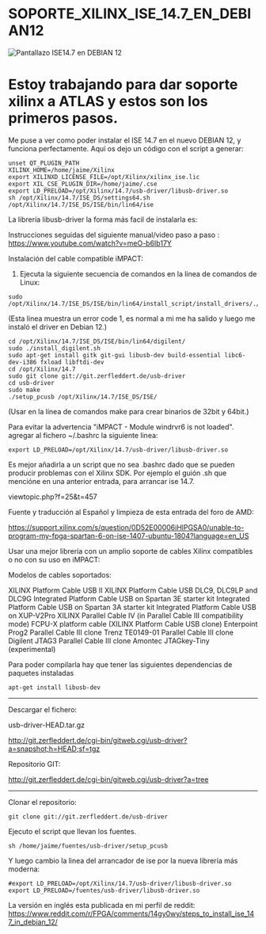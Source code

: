 # SOPORTE_XILINX_ISE_14.7_EN_DEBIAN12

![Pantallazo ISE14.7 en DEBIAN 12](https://github.com/AtlasFPGA/Soporte_XILINX_ISE_14.7_en_DEBIAN12/blob/main/Fotos/shot-2023-06-23_12-33-21.jpg)

# Estoy trabajando para dar soporte xilinx a ATLAS y estos son los primeros pasos.

Me puse a ver como poder instalar el ISE 14.7 en el nuevo DEBIAN 12, y funciona perfectamente.
Aquí os dejo un código con el script a generar:

```
unset QT_PLUGIN_PATH
XILINX_HOME=/home/jaime/Xilinx
export XILINXD_LICENSE_FILE=/opt/Xilinx/xilinx_ise.lic
export XIL_CSE_PLUGIN_DIR=/home/jaime/.cse
export LD_PRELOAD=/opt/Xilinx/14.7/usb-driver/libusb-driver.so
sh /opt/Xilinx/14.7/ISE_DS/settings64.sh
/opt/Xilinx/14.7/ISE_DS/ISE/bin/lin64/ise
```

La librería libusb-driver la forma más facil de instalarla es:

Instrucciones seguidas del siguiente manual/video paso a paso :
https://www.youtube.com/watch?v=meO-b6Ib17Y

Instalación del cable compatible iMPACT:

1. Ejecuta la siguiente secuencia de comandos en la linea de comandos de Linux:

```
sudo /opt/Xilinx/14.7/ISE_DS/ISE/bin/lin64/install_script/install_drivers/./install_drivers
```

(Esta linea muestra un error code 1, es normal a mi me ha salido y luego me instaló el driver en Debian 12.)

```
cd /opt/Xilinx/14.7/ISE_DS/ISE/bin/lin64/digilent/
sudo ./install_digilent.sh
sudo apt-get install gitk git-gui libusb-dev build-essential libc6-dev-i386 fxload libftdi-dev
cd /opt/Xilinx/14.7
sudo git clone git://git.zerfleddert.de/usb-driver
cd usb-driver
sudo make 
./setup_pcusb /opt/Xilinx/14.7/ISE_DS/ISE/
```

(Usar en la línea de comandos make para crear binarios de 32bit y 64bit.)

Para evitar la advertencia "iMPACT - Module windrvr6 is not loaded".
agregar al fichero ~/.bashrc la siguiente linea:


```
export LD_PRELOAD=/opt/Xilinx/14.7/usb-driver/libusb-driver.so
```

Es mejor añadirla a un script que no sea .bashrc dado que se pueden producir problemas con el Xilinx SDK.
Por ejemplo el guión .sh que mencióne en una anterior entrada, para arrancar ise 14.7.

viewtopic.php?f=25&t=457

Fuente y traducción al Español y limpieza de esta entrada del foro de AMD:

https://support.xilinx.com/s/question/0D52E00006iHlPGSA0/unable-to-program-my-fpga-spartan-6-on-ise-1407-ubuntu-1804?language=en_US

Usar una mejor librería con un amplio soporte de cables Xilinx compatibles o no con su uso en iMPACT:

Modelos de cables soportados:

XILINX Platform Cable USB II
XILINX Platform Cable USB DLC9, DLC9LP and DLC9G
Integrated Platform Cable USB on Spartan 3E starter kit
Integrated Platform Cable USB on Spartan 3A starter kit
Integrated Platform Cable USB on XUP-V2Pro
XILINX Parallel Cable IV (in Parallel Cable III compatibility mode)
FCPU-X platform cable (XILINX Platform Cable USB clone)
Enterpoint Prog2 Parallel Cable III clone
Trenz TE0149-01 Parallel Cable III clone
Digilent JTAG3 Parallel Cable III clone
Amontec JTAGkey-Tiny (experimental)

Para poder compilarla hay que tener las siguientes dependencias de paquetes instaladas

```
apt-get install libusb-dev
```
---
Descargar el fichero:

usb-driver-HEAD.tar.gz

http://git.zerfleddert.de/cgi-bin/gitweb.cgi/usb-driver?a=snapshot;h=HEAD;sf=tgz

Repositorio GIT:

http://git.zerfleddert.de/cgi-bin/gitweb.cgi/usb-driver?a=tree

---

Clonar el repositorio:
```
git clone git://git.zerfleddert.de/usb-driver
```
Ejecuto el script que llevan los fuentes.

```
sh /home/jaime/fuentes/usb-driver/setup_pcusb
```

Y luego cambio la linea del arrancador de ise por la nueva librería más moderna:

```
#export LD_PRELOAD=/opt/Xilinx/14.7/usb-driver/libusb-driver.so
export LD_PRELOAD=/fuentes/usb-driver/libusb-driver.so
```
La versión en inglés esta publicada en mi perfil de reddit:
https://www.reddit.com/r/FPGA/comments/14gy0wy/steps_to_install_ise_147_in_debian_12/

